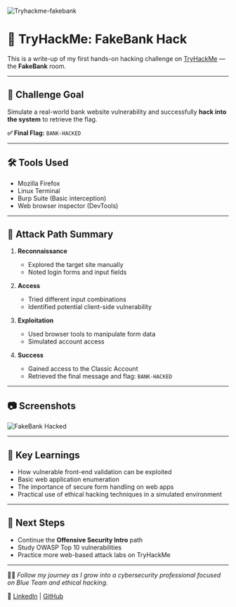 ![Tryhackme-fakebank](https://github.com/user-attachments/assets/25ee42d9-b9ab-4f79-b194-4f6c422d89c8)
# 💸 TryHackMe: FakeBank Hack

This is a write-up of my first hands-on hacking challenge on [TryHackMe](https://tryhackme.com) — the **FakeBank** room.

---

## 🧠 Challenge Goal

Simulate a real-world bank website vulnerability and successfully **hack into the system** to retrieve the flag.

**✅ Final Flag:** `BANK-HACKED`

---

## 🛠️ Tools Used

- Mozilla Firefox
- Linux Terminal
- Burp Suite (Basic interception)
- Web browser inspector (DevTools)

---

## 🧭 Attack Path Summary

1. **Reconnaissance**  
   - Explored the target site manually  
   - Noted login forms and input fields  

2. **Access**  
   - Tried different input combinations  
   - Identified potential client-side vulnerability  

3. **Exploitation**  
   - Used browser tools to manipulate form data  
   - Simulated account access  

4. **Success**  
   - Gained access to the Classic Account  
   - Retrieved the final message and flag: `BANK-HACKED`  

---

## 📷 Screenshots

![FakeBank Hacked](FakeBank.jpeg)

---

## 🎯 Key Learnings

- How vulnerable front-end validation can be exploited  
- Basic web application enumeration  
- The importance of secure form handling on web apps  
- Practical use of ethical hacking techniques in a simulated environment  

---

## 👣 Next Steps

- Continue the **Offensive Security Intro** path  
- Study OWASP Top 10 vulnerabilities  
- Practice more web-based attack labs on TryHackMe  

---

🧑‍💻 *Follow my journey as I grow into a cybersecurity professional focused on Blue Team and ethical hacking.*

🔗 [LinkedIn](https://www.linkedin.com) | [GitHub](https://github.com/luismiguelsec)
